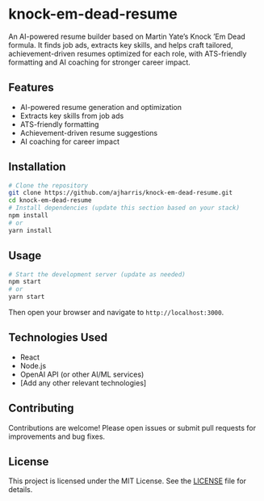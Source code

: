# knock-em-dead-resume
An AI-powered resume builder based on Martin Yate’s Knock ’Em Dead formula. It finds job ads, extracts key skills, and helps craft tailored, achievement-driven resumes optimized for each role, with ATS-friendly formatting and AI coaching for stronger career impact.

## Features
- AI-powered resume generation and optimization
- Extracts key skills from job ads
- ATS-friendly formatting
- Achievement-driven resume suggestions
- AI coaching for career impact

## Installation
```bash
# Clone the repository
git clone https://github.com/ajharris/knock-em-dead-resume.git
cd knock-em-dead-resume
# Install dependencies (update this section based on your stack)
npm install
# or
yarn install
```

## Usage
```bash
# Start the development server (update as needed)
npm start
# or
yarn start
```
Then open your browser and navigate to `http://localhost:3000`.

## Technologies Used
- React
- Node.js
- OpenAI API (or other AI/ML services)
- [Add any other relevant technologies]

## Contributing
Contributions are welcome! Please open issues or submit pull requests for improvements and bug fixes.

## License
This project is licensed under the MIT License. See the [LICENSE](LICENSE) file for details.
